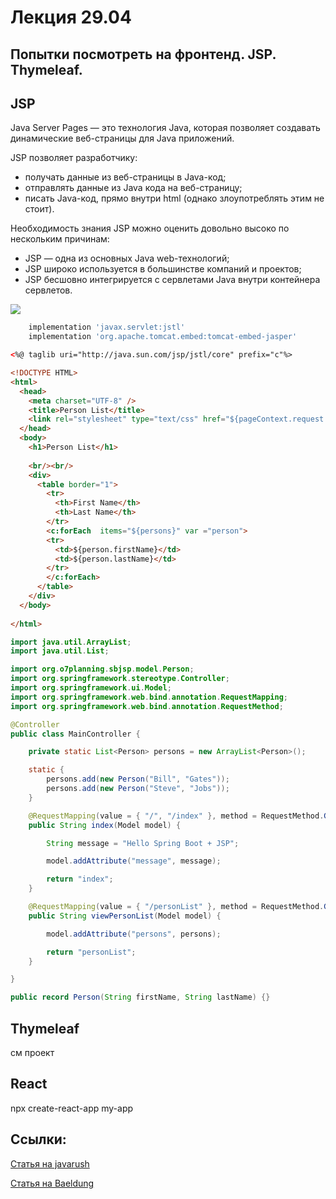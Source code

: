 # Лекция 29.04
## Попытки посмотреть на фронтенд. JSP. Thymeleaf. 

## JSP
Java Server Pages — это технология Java, которая позволяет создавать динамические веб-страницы для Java приложений.

JSP позволяет разработчику:
- получать данные из веб-страницы в Java-код;
- отправлять данные из Java кода на веб-страницу;
- писать Java-код, прямо внутри html (однако злоупотреблять этим не стоит).

Необходимость знания JSP можно оценить довольно высоко по нескольким причинам:
- JSP — одна из основных Java web-технологий;
- JSP широко используется в большинстве компаний и проектов;
- JSP бесшовно интегрируется с сервлетами Java внутри контейнера сервлетов.

![](https://cdn.javarush.com/images/article/5c675f57-eee0-4fad-9fcb-642ed80552d0/800.webp)
```groovy
	implementation 'javax.servlet:jstl'
	implementation 'org.apache.tomcat.embed:tomcat-embed-jasper'
```

```html
<%@ taglib uri="http://java.sun.com/jsp/jstl/core" prefix="c"%>

<!DOCTYPE HTML>
<html>
  <head>
    <meta charset="UTF-8" />
    <title>Person List</title>
    <link rel="stylesheet" type="text/css" href="${pageContext.request.contextPath}/css/style.css"/>
  </head>
  <body>
    <h1>Person List</h1>
   
    <br/><br/>
    <div>
      <table border="1">
        <tr>
          <th>First Name</th>
          <th>Last Name</th>
        </tr>
        <c:forEach  items="${persons}" var ="person">
        <tr>
          <td>${person.firstName}</td>
          <td>${person.lastName}</td>
        </tr>
        </c:forEach>
      </table>
    </div>
  </body>
 
</html>
```

```java
import java.util.ArrayList;
import java.util.List;

import org.o7planning.sbjsp.model.Person;
import org.springframework.stereotype.Controller;
import org.springframework.ui.Model;
import org.springframework.web.bind.annotation.RequestMapping;
import org.springframework.web.bind.annotation.RequestMethod;

@Controller
public class MainController {

    private static List<Person> persons = new ArrayList<Person>();

    static {
        persons.add(new Person("Bill", "Gates"));
        persons.add(new Person("Steve", "Jobs"));
    }

    @RequestMapping(value = { "/", "/index" }, method = RequestMethod.GET)
    public String index(Model model) {

        String message = "Hello Spring Boot + JSP";

        model.addAttribute("message", message);

        return "index";
    }

    @RequestMapping(value = { "/personList" }, method = RequestMethod.GET)
    public String viewPersonList(Model model) {

        model.addAttribute("persons", persons);

        return "personList";
    }

}
```

```java
public record Person(String firstName, String lastName) {}

```

## Thymeleaf

см проект

## React

npx create-react-app my-app



## Ссылки:
[Статья на javarush](https://javarush.com/groups/posts/2655-chto-takoe-jsp-razbiraemsja-s-vozmozhnostjami-na-praktike)

[Статья на Baeldung](https://www.baeldung.com/spring-boot-jsp)
